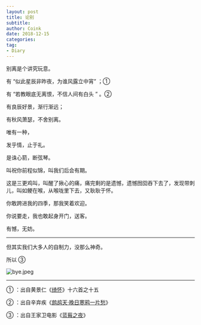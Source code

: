 ```yaml
---
layout: post
title: 论别
subtitle: 
author: Coink
date: 2018-12-15
categories:
tag:
- Diary
---
```




别离是个讲究玩意。



有 “似此星辰非昨夜，为谁风露立中宵” ；➀



有 “若教眼底无离恨，不信人间有白头 ” 。➁



有良辰好景，渐行渐远；



有秋风萧瑟，不舍别离。



唯有一种，



发乎情，止于礼。



是诛心箭，断弦琴。



叫祝你前程似锦，叫我们后会有期。



这是三更鸡叫，叫醒了揪心的痛，痛完剩的是遗憾，遗憾囫囵吞下去了，发现带刺儿，叫如鲠在喉，从喉咙里下去，又耿耿于怀。



你敢跨进我的四季，那我笑着欢迎。



你说要走，我也敢起身开门，送客。



有憾，无妨。



---



但其实我们大多人的自制力，没那么神奇。



所以 ➂ 



![bye.jpeg](https://i.loli.net/2018/12/16/5c166bb1b6c41.jpeg)





---

➀ ：出自黄景仁《[绮怀](https://baike.baidu.com/item/%E7%BB%AE%E6%80%80/3861258)》十六首之十五

➁ ：出自辛弃疾《[鹧鸪天·晚日寒鸦一片愁](https://baike.baidu.com/item/%E9%B9%A7%E9%B8%AA%E5%A4%A9%C2%B7%E6%99%9A%E6%97%A5%E5%AF%92%E9%B8%A6%E4%B8%80%E7%89%87%E6%84%81)》

➂ ：出自王家卫电影《[蓝莓之夜](https://baike.baidu.com/item/%E8%93%9D%E8%8E%93%E4%B9%8B%E5%A4%9C/2801489)》